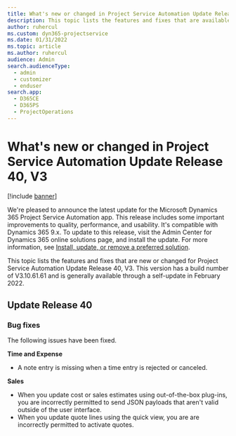 ```yaml
---
title: What's new or changed in Project Service Automation Update Release 40, V3
description: This topic lists the features and fixes that are available in Microsoft Dynamics 365 Project Service Automation Update Release 40, V3.
author: ruhercul
ms.custom: dyn365-projectservice
ms.date: 01/31/2022
ms.topic: article
ms.author: ruhercul
audience: Admin
search.audienceType: 
  - admin
  - customizer
  - enduser
search.app: 
  - D365CE
  - D365PS
  - ProjectOperations
---
```


# What's new or changed in Project Service Automation Update Release 40, V3

[!include [banner](../includes/psa-now-project-operations.md)]

We're pleased to announce the latest update for the Microsoft Dynamics 365 Project Service Automation app. This release includes some important improvements to quality, performance, and usability. It's compatible with Dynamics 365 9.x. To update to this release, visit the Admin Center for Dynamics 365 online solutions page, and install the update. For more information, see [Install, update, or remove a preferred solution](/power-platform/admin/install-remove-preferred-solution).

This topic lists the features and fixes that are new or changed for Project Service Automation Update Release 40, V3. This version has a build number of V3.10.61.61 and is generally available through a self-update in February 2022.

## Update Release 40

### Bug fixes

The following issues have been fixed.

**Time and Expense**
- A note entry is missing when a time entry is rejected or canceled. 

**Sales**

- When you update cost or sales estimates using out-of-the-box plug-ins, you are incorrectly permitted to send JSON payloads that aren't valid outside of the user interface.
- When you update quote lines using the quick view, you are are incorrectly permitted to activate quotes.
